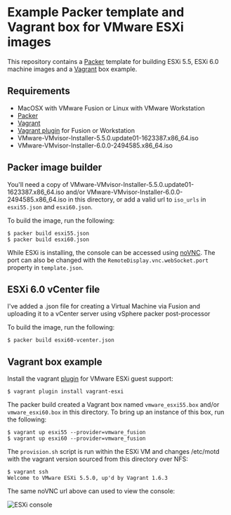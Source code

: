 # Example Packer template and Vagrant box for VMware ESXi images

This repository contains a [Packer](http://packer.io) template for building
ESXi 5.5, ESXi 6.0 machine images and a [Vagrant](http://vagrantup.com) box example.

## Requirements

* MacOSX with VMware Fusion or Linux with VMware Workstation
* [Packer](http://www.packer.io/intro/getting-started/setup.html)
* [Vagrant](http://docs.vagrantup.com/v2/installation/)
* [Vagrant plugin](http://www.vagrantup.com/vmware) for Fusion or Workstation
* VMware-VMvisor-Installer-5.5.0.update01-1623387.x86_64.iso
* VMware-VMvisor-Installer-6.0.0-2494585.x86_64.iso

## Packer image builder

You'll need a copy of VMware-VMvisor-Installer-5.5.0.update01-1623387.x86_64.iso
and/or VMware-VMvisor-Installer-6.0.0-2494585.x86_64.iso in this
directory, or add a valid url to `iso_urls` in `esxi55.json` and `esxi60.json`.

To build the image, run the following:

```
$ packer build esxi55.json
$ packer build esxi60.json
```

While ESXi is installing, the console can be accessed using
[noVNC](http://novnc.com?host=localhost&port=6550).  The port can also be
changed with the `RemoteDisplay.vnc.webSocket.port` property in `template.json`.

## ESXi 6.0 vCenter file
I've added a .json file for creating a Virtual Machine via Fusion and uploading it to a vCenter server using vSphere packer post-processor

To build the image, run the following:

```
$ packer build esxi60-vcenter.json
```

## Vagrant box example

Install the vagrant [plugin](https://github.com/dougm/vagrant-esxi) for VMware
ESXi guest support:

```
$ vagrant plugin install vagrant-esxi
```

The packer build created a Vagrant box named `vmware_esxi55.box` and/or `vmware_esxi60.box` in this
directory.  To bring up an instance of this box, run the following:

```
$ vagrant up esxi55 --provider=vmware_fusion
$ vagrant up esxi60 --provider=vmware_fusion
```

The `provision.sh` script is run within the ESXi VM and changes /etc/motd with
the vagrant version sourced from this directory over NFS:

```
$ vagrant ssh
Welcome to VMware ESXi 5.5.0, up'd by Vagrant 1.6.3
```

The same noVNC url above can used to view the console:

![ESXi console](esxi-console.png)

